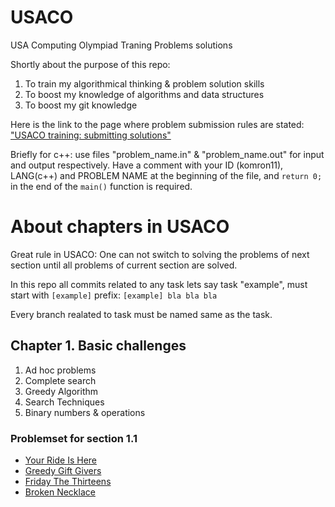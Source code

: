 # USACO
USA Computing Olympiad Traning Problems solutions

Shortly about the purpose of this repo:

1. To train my algorithmical thinking & problem solution skills
2. To boost my knowledge of algorithms and data structures
3. To boost my git knowledge

Here is the link to the page where problem submission rules are stated: ["USACO training: submitting solutions"](http://train.usaco.org/usacotext2?a=teBpZvS26PT&S=grade)

Briefly for c++: use files "problem_name.in" & "problem_name.out" for input and output respectively. Have a comment with your ID (komron11), LANG(c++) and PROBLEM NAME at the beginning of the file, and `return 0;` in the end of the `main()` function is required.

# About chapters in USACO

Great rule in USACO: One can not switch to solving the problems of next section until all problems of current section are solved.

In this repo all commits related to any task lets say task "example",  must start with `[example]` prefix: `[example] bla bla bla`

Every branch realated to task must be named same as the task.

## Chapter 1. Basic challenges
1. Ad hoc problems
2. Complete search
3. Greedy Algorithm
4. Search Techniques
5. Binary numbers & operations

### Problemset for section 1.1
* [Your Ride Is Here](http://train.usaco.org/usacoprob2?a=teBpZvS26PT&S=ride)
* [Greedy Gift Givers](http://train.usaco.org/usacoprob2?a=teBpZvS26PT&S=gift1)
* [Friday The Thirteens](http://train.usaco.org/usacoprob2?a=teBpZvS26PT&S=friday)
* [Broken Necklace](http://train.usaco.org/usacoprob2?a=teBpZvS26PT&S=beads)
